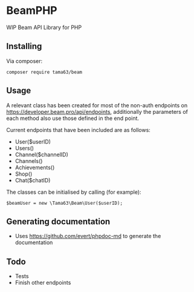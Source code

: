 # BeamPHP
WIP Beam API Library for PHP

## Installing
Via composer: 

`composer require tama63/beam`

## Usage
A relevant class has been created for most of the non-auth endpoints on https://developer.beam.pro/api/endpoints, additionally the parameters of each method also use those defined in the end point. 

Current endpoints that have been included are as follows:
* User($userID)
* Users()
* Channel($channelID)
* Channels()
* Achievements()
* Shop()
* Chat($chatID)

The classes can be initialised by calling (for example):

`$beamUser = new \Tama63\Beam\User($userID);`

## Generating documentation
* Uses https://github.com/evert/phpdoc-md to generate the documentation

## Todo
* Tests
* Finish other endpoints

